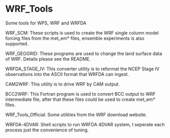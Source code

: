 # WRF_Tools

Some tools for WPS, WRF and WRFDA

WRF_SCM: These scripts is used to create the WRF single column model forcing files from the met_em* files, ensemble experiments is also supported.

WRF_GEOGRID: These programs are used to change the land surface data of WRF. Details please see the README.

WRFDA_STAGE_IV: This converter utility is to reformat the NCEP Stage IV observations into the ASCII format that WRFDA can ingest. 

CAM2WRF: This utility is to drive WRF by CAM output.

BCC2WRF: This Fortran program is used to convert BCC output to WRF intermediate file, after that these files could be used to create met_em* files.

WRF_Tools_Official: Some utilities from the WRF download website.

WRFDA-4DVAR: Shell scripts to run WRFDA 4DVAR system, I seperate each process just the convenience of tuning.